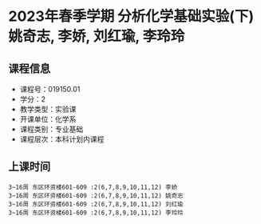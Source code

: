 # 2023年春季学期 分析化学基础实验(下) 姚奇志, 李娇, 刘红瑜, 李玲玲






## 课程信息

- 课程号：019150.01
- 学分：2
- 教学类型：实验课
- 开课单位：化学系
- 课程类别：专业基础
- 课程层次：本科计划内课程

## 上课时间

```
3~16周 东区环资楼601-609 :2(6,7,8,9,10,11,12) 李娇
3~16周 东区环资楼601-609 :2(6,7,8,9,10,11,12) 姚奇志
3~16周 东区环资楼601-609 :2(6,7,8,9,10,11,12) 刘红瑜
3~16周 东区环资楼601-609 :2(6,7,8,9,10,11,12) 李玲玲
```

